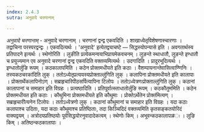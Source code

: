 ```yaml
---
index: 2.4.3
sutra: अनुवादे चरणानाम्

---
```

_अनुवादे चरणानाम्_ - अनुवादे चरणानाम् । चरणानां द्वन्द्व एकवदिति । शाखाध्येतृविशेषणास्चारणाः । तद्वाचिना परस्परद्वन्द्वः । एकवदित्यर्थः । 'अनुवादे' इत्येतद्व्याचष्टे — सिद्धस्योपन्यासे इति । अवगतार्थस्य प्रतिपादने इत्यर्थः । स्थेणोरिति । लुङीति प्रत्येकमन्वयाभिप्रायमेकवचनम् । लुङन्ते स्थाधातौ, लुङन्ते इण्धातौ च प्रयुज्यमान एव अनुवादे चरणानां द्वन्द्व एकवदिति वक्तव्यमित्यर्थः । उदगादिति । प्रादुरभूदित्यर्थः । इण्धातोर्लुङि रूपम् । कठकालापमिति । कठेन प्रोक्तमधीयते इति कठाः । वैशम्पायनान्तेवासित्वाण्णिनिः । तस्यकठचरका॑दिति लुक् । ततोऽध्येतृप्रत्ययस्यप्रोक्ताल्लु॑गिति लुक् । कलापिना प्रोक्तमधीयते इति कालापाः । प्रोक्तार्थेकलापिनोऽण् । सब्राहृचारिपीठसर्पित्यापिना टिलोपः । ततोऽध्येत्रणःप्रोक्ताल्लु॑गिति लुक् । कठानां कालापानां च समाहार इति विग्रहः । प्रत्यष्ठादिति । प्रतिपूर्वात्स्ताधातोर्लुङि रूपम् । कठकौतुममिति । कठेन प्रोक्तमधीयत इति कठाः । कौथुमिना प्रोक्तमधीयते इति कौथुमाः । प्रोक्तेऽर्थेतेन प्रोक्त॑मित्यण् ।सब्राहृचारी॑त्यनेन टिलोपः । ततोऽध्येत्रणो लुक् । कठानां कौथुमानां च समाहार इति विग्रहः । यदा कठाः कलापाश्च उदिताः, यदा कठाः कौथुमाश्च प्रतिष्ठिताः, तदा किञ्चिदिदं वक्तव्यमिति कृतसङ्कतयोरिदं वाक्यद्वयम् । अत्रोदयप्रतिष्ठयोः पूर्वसिद्धयोरनुवादादेकत्वम् । स्थेणोः किम्  । अभूवन्कठकालापा#ः । लुङि किम्  । अतिष्ठन्कठकालापाः ।